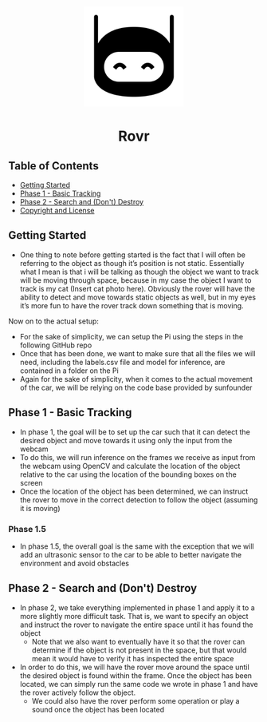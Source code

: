 <p align="center">
    <br>
    <img src="https://github.com/antonioverdi/Text-Generation-GUI/blob/master/docs/imgs/happy-robot.png" width="200"/>
    <br>
<p>
<h1 align="center">
<p> Rovr </p>
</h1>

## Table of Contents

- [Getting Started](#getting-started)
- [Phase 1 - Basic Tracking](#phase-1)
- [Phase 2 - Search and (Don't) Destroy](#phase-2)
- [Copyright and License](#copyright-and-license)

## Getting Started
- One thing to note before getting started is the fact that I will often be referring to the object as though it’s position is not static. Essentially what I mean is that i will be talking as though the object we want to track will be moving through space, because in my case the object I want to track is my cat (Insert cat photo here). Obviously the rover will have the ability to detect and move towards static objects as well, but in my eyes it’s more fun to have the rover track down something that is moving.

Now on to the actual setup: 
- For the sake of simplicity, we can setup the Pi using the steps in the following GitHub repo
- Once that has been done, we want to make sure that all the files we will need, including the labels.csv file and model for inference, are contained in a folder on the Pi
- Again for the sake of simplicity, when it comes to the actual movement of the car, we will be relying on the code base provided by sunfounder

## Phase 1 - Basic Tracking
- In phase 1, the goal will be to set up the car such that it can detect the desired object and move towards it using only the input from the webcam
- To do this, we will run inference on the frames we receive as input from the webcam using OpenCV and calculate the location of the object relative to the car using the location of the bounding boxes on the screen
- Once the location of the object has been determined, we can instruct the rover to move in the correct detection to follow the object (assuming it is moving)

### Phase 1.5
- In phase 1.5, the overall goal is the same with the exception that we will add an ultrasonic sensor to the car to be able to better navigate the environment and avoid obstacles

## Phase 2 - Search and (Don't) Destroy
- In phase 2, we take everything implemented in phase 1 and apply it to a more slightly more difficult task. That is, we want to specify an object and instruct the rover to navigate the entire space until it has found the object
    - Note that we also want to eventually have it so that the rover can determine if the object is not present in the space, but that would mean it would have to verify it has inspected the entire space
- In order to do this, we will have the rover move around the space until the desired object is found within the frame. Once the object has been located, we can simply run the same code we wrote in phase 1 and have the rover actively follow the object.
    - We could also have the rover perform some operation or play a sound once the object has been located
